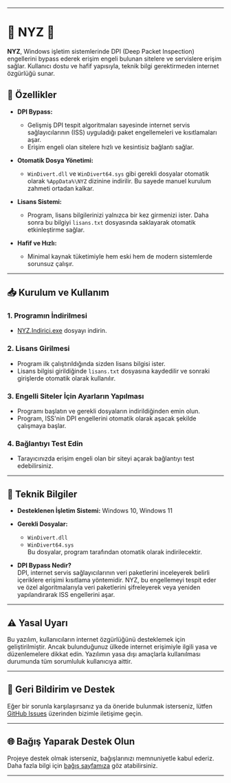 

---

# 🌟 **NYZ** 🌟  

**NYZ**, Windows işletim sistemlerinde DPI (Deep Packet Inspection) engellerini bypass ederek erişim engeli bulunan sitelere ve servislere erişim sağlar. Kullanıcı dostu ve hafif yapısıyla, teknik bilgi gerektirmeden internet özgürlüğü sunar.  

## 🚀 **Özellikler**  
- **DPI Bypass:**  
  - Gelişmiş DPI tespit algoritmaları sayesinde internet servis sağlayıcılarının (ISS) uyguladığı paket engellemeleri ve kısıtlamaları aşar.  
  - Erişim engeli olan sitelere hızlı ve kesintisiz bağlantı sağlar.  

- **Otomatik Dosya Yönetimi:**  
  - `WinDivert.dll` ve `WinDivert64.sys` gibi gerekli dosyalar otomatik olarak `%AppData%\NYZ` dizinine indirilir. Bu sayede manuel kurulum zahmeti ortadan kalkar.  

- **Lisans Sistemi:**  
  - Program, lisans bilgilerinizi yalnızca bir kez girmenizi ister. Daha sonra bu bilgiyi `lisans.txt` dosyasında saklayarak otomatik etkinleştirme sağlar.  

- **Hafif ve Hızlı:**  
  - Minimal kaynak tüketimiyle hem eski hem de modern sistemlerde sorunsuz çalışır.  

---

## 📥 **Kurulum ve Kullanım**  

### 1. **Programın İndirilmesi**  
- [NYZ.Indirici.exe](#) dosyayı indirin.

### 2. **Lisans Girilmesi**  
- Program ilk çalıştırıldığında sizden lisans bilgisi ister.  
- Lisans bilgisi girildiğinde `lisans.txt` dosyasına kaydedilir ve sonraki girişlerde otomatik olarak kullanılır.

### 3. **Engelli Siteler İçin Ayarların Yapılması**  
- Programı başlatın ve gerekli dosyaların indirildiğinden emin olun.  
- Program, ISS'nin DPI engellerini otomatik olarak aşacak şekilde çalışmaya başlar.  

### 4. **Bağlantıyı Test Edin**  
- Tarayıcınızda erişim engeli olan bir siteyi açarak bağlantıyı test edebilirsiniz.

---

## 🔧 **Teknik Bilgiler**  
- **Desteklenen İşletim Sistemi:** Windows 10, Windows 11  
- **Gerekli Dosyalar:**  
  - `WinDivert.dll`  
  - `WinDivert64.sys`  
  Bu dosyalar, program tarafından otomatik olarak indirilecektir.  

- **DPI Bypass Nedir?**  
  DPI, internet servis sağlayıcılarının veri paketlerini inceleyerek belirli içeriklere erişimi kısıtlama yöntemidir. NYZ, bu engellemeyi tespit eder ve özel algoritmalarıyla veri paketlerini şifreleyerek veya yeniden yapılandırarak ISS engellerini aşar.

---

## ⚠️ **Yasal Uyarı**  
Bu yazılım, kullanıcıların internet özgürlüğünü desteklemek için geliştirilmiştir. Ancak bulunduğunuz ülkede internet erişimiyle ilgili yasa ve düzenlemelere dikkat edin. Yazılımın yasa dışı amaçlarla kullanılması durumunda tüm sorumluluk kullanıcıya aittir.  

---

## 📢 **Geri Bildirim ve Destek**  
Eğer bir sorunla karşılaşırsanız ya da öneride bulunmak isterseniz, lütfen [GitHub Issues](#) üzerinden bizimle iletişime geçin.  

---

## 🌐 **Bağış Yaparak Destek Olun**  
Projeye destek olmak isterseniz, bağışlarınızı memnuniyetle kabul ederiz. Daha fazla bilgi için [bağış sayfamıza](#) göz atabilirsiniz.

---

